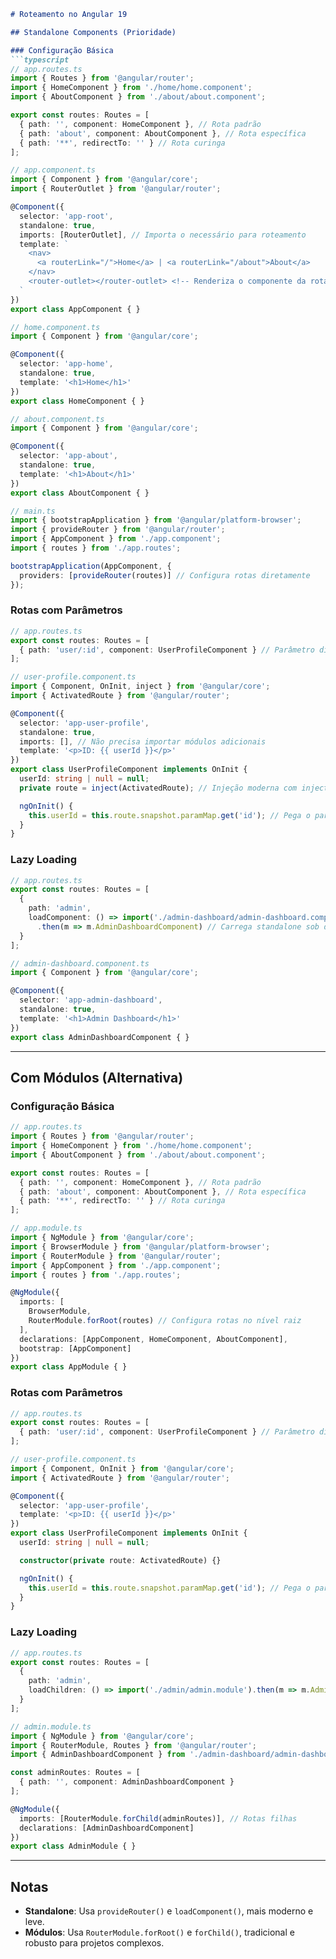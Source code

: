 
```markdown
# Roteamento no Angular 19

## Standalone Components (Prioridade)

### Configuração Básica
```typescript
// app.routes.ts
import { Routes } from '@angular/router';
import { HomeComponent } from './home/home.component';
import { AboutComponent } from './about/about.component';

export const routes: Routes = [
  { path: '', component: HomeComponent }, // Rota padrão
  { path: 'about', component: AboutComponent }, // Rota específica
  { path: '**', redirectTo: '' } // Rota curinga
];

// app.component.ts
import { Component } from '@angular/core';
import { RouterOutlet } from '@angular/router';

@Component({
  selector: 'app-root',
  standalone: true,
  imports: [RouterOutlet], // Importa o necessário para roteamento
  template: `
    <nav>
      <a routerLink="/">Home</a> | <a routerLink="/about">About</a>
    </nav>
    <router-outlet></router-outlet> <!-- Renderiza o componente da rota -->
  `
})
export class AppComponent { }

// home.component.ts
import { Component } from '@angular/core';

@Component({
  selector: 'app-home',
  standalone: true,
  template: '<h1>Home</h1>'
})
export class HomeComponent { }

// about.component.ts
import { Component } from '@angular/core';

@Component({
  selector: 'app-about',
  standalone: true,
  template: '<h1>About</h1>'
})
export class AboutComponent { }

// main.ts
import { bootstrapApplication } from '@angular/platform-browser';
import { provideRouter } from '@angular/router';
import { AppComponent } from './app.component';
import { routes } from './app.routes';

bootstrapApplication(AppComponent, {
  providers: [provideRouter(routes)] // Configura rotas diretamente
});
```

### Rotas com Parâmetros
```typescript
// app.routes.ts
export const routes: Routes = [
  { path: 'user/:id', component: UserProfileComponent } // Parâmetro dinâmico
];

// user-profile.component.ts
import { Component, OnInit, inject } from '@angular/core';
import { ActivatedRoute } from '@angular/router';

@Component({
  selector: 'app-user-profile',
  standalone: true,
  imports: [], // Não precisa importar módulos adicionais
  template: '<p>ID: {{ userId }}</p>'
})
export class UserProfileComponent implements OnInit {
  userId: string | null = null;
  private route = inject(ActivatedRoute); // Injeção moderna com inject()

  ngOnInit() {
    this.userId = this.route.snapshot.paramMap.get('id'); // Pega o parâmetro 'id'
  }
}
```

### Lazy Loading
```typescript
// app.routes.ts
export const routes: Routes = [
  { 
    path: 'admin', 
    loadComponent: () => import('./admin-dashboard/admin-dashboard.component')
      .then(m => m.AdminDashboardComponent) // Carrega standalone sob demanda
  }
];

// admin-dashboard.component.ts
import { Component } from '@angular/core';

@Component({
  selector: 'app-admin-dashboard',
  standalone: true,
  template: '<h1>Admin Dashboard</h1>'
})
export class AdminDashboardComponent { }
```

---

## Com Módulos (Alternativa)

### Configuração Básica
```typescript
// app.routes.ts
import { Routes } from '@angular/router';
import { HomeComponent } from './home/home.component';
import { AboutComponent } from './about/about.component';

export const routes: Routes = [
  { path: '', component: HomeComponent }, // Rota padrão
  { path: 'about', component: AboutComponent }, // Rota específica
  { path: '**', redirectTo: '' } // Rota curinga
];

// app.module.ts
import { NgModule } from '@angular/core';
import { BrowserModule } from '@angular/platform-browser';
import { RouterModule } from '@angular/router';
import { AppComponent } from './app.component';
import { routes } from './app.routes';

@NgModule({
  imports: [
    BrowserModule,
    RouterModule.forRoot(routes) // Configura rotas no nível raiz
  ],
  declarations: [AppComponent, HomeComponent, AboutComponent],
  bootstrap: [AppComponent]
})
export class AppModule { }
```

### Rotas com Parâmetros
```typescript
// app.routes.ts
export const routes: Routes = [
  { path: 'user/:id', component: UserProfileComponent } // Parâmetro dinâmico
];

// user-profile.component.ts
import { Component, OnInit } from '@angular/core';
import { ActivatedRoute } from '@angular/router';

@Component({
  selector: 'app-user-profile',
  template: '<p>ID: {{ userId }}</p>'
})
export class UserProfileComponent implements OnInit {
  userId: string | null = null;

  constructor(private route: ActivatedRoute) {}

  ngOnInit() {
    this.userId = this.route.snapshot.paramMap.get('id'); // Pega o parâmetro 'id'
  }
}
```

### Lazy Loading
```typescript
// app.routes.ts
export const routes: Routes = [
  { 
    path: 'admin', 
    loadChildren: () => import('./admin/admin.module').then(m => m.AdminModule) // Carrega módulo sob demanda
  }
];

// admin.module.ts
import { NgModule } from '@angular/core';
import { RouterModule, Routes } from '@angular/router';
import { AdminDashboardComponent } from './admin-dashboard/admin-dashboard.component';

const adminRoutes: Routes = [
  { path: '', component: AdminDashboardComponent }
];

@NgModule({
  imports: [RouterModule.forChild(adminRoutes)], // Rotas filhas
  declarations: [AdminDashboardComponent]
})
export class AdminModule { }
```

---

## Notas
- **Standalone**: Usa `provideRouter()` e `loadComponent()`, mais moderno e leve.
- **Módulos**: Usa `RouterModule.forRoot()` e `forChild()`, tradicional e robusto para projetos complexos.


```